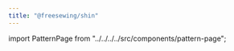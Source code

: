 ```yaml
---
title: "@freesewing/shin"
---
```


import PatternPage from "../../../../src/components/pattern-page";

<patternpage pattern="shin" />